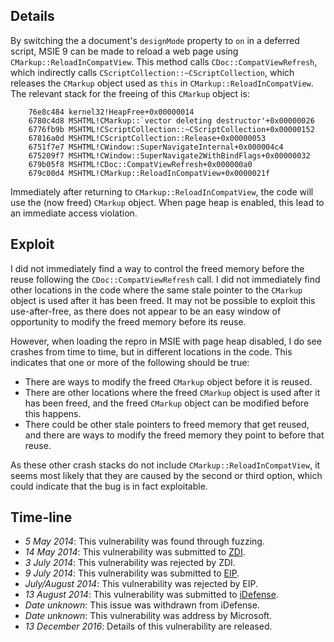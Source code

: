 Details
-------
By switching the a document's `designMode` property to `on` in a deferred
script, MSIE 9 can be made to reload a web page using
`CMarkup::ReloadInCompatView`. This method calls `CDoc::CompatViewRefresh`,
which indirectly calls `CScriptCollection::~CScriptCollection`, which releases
the `CMarkup` object used as `this` in `CMarkup::ReloadInCompatView`.
The relevant stack for the freeing of this `CMarkup` object is:
```
    76e8c484 kernel32!HeapFree+0x00000014
    6780c4d8 MSHTML!CMarkup::`vector deleting destructor'+0x00000026
    6776fb9b MSHTML!CScriptCollection::~CScriptCollection+0x00000152
    67816a0d MSHTML!CScriptCollection::Release+0x00000053
    6751f7e7 MSHTML!CWindow::SuperNavigateInternal+0x000004c4
    675209f7 MSHTML!CWindow::SuperNavigate2WithBindFlags+0x00000032
    679b05f8 MSHTML!CDoc::CompatViewRefresh+0x000000a0
    679c00d4 MSHTML!CMarkup::ReloadInCompatView+0x0000021f
```
Immediately after returning to `CMarkup::ReloadInCompatView`, the code will use
the (now freed) `CMarkup` object. When page heap is enabled, this lead to an
immediate access violation.

Exploit
-------
I did not immediately find a way to control the freed memory before the reuse
following the `CDoc::CompatViewRefresh` call. I did not immediately find other
locations in the code where the same stale pointer to the `CMarkup` object is
used after it has been freed. It may not be possible to exploit this
use-after-free, as there does not appear to be an easy window of opportunity to
modify the freed memory before its reuse.

However, when loading the repro in MSIE with page heap disabled, I do see
crashes from time to time, but in different locations in the code. This
indicates that one or more of the following should be true:
* There are ways to modify the freed `CMarkup` object before it is reused.
* There are other locations where the freed `CMarkup` object is used after it
  has been freed, and the freed `CMarkup` object can be modified before this
  happens.
* There could be other stale pointers to freed memory that get reused, and
  there are ways to modify the freed memory they point to before that reuse.

As these other crash stacks do not include `CMarkup::ReloadInCompatView`, it
seems most likely that they are caused by the second or third option, which
could indicate that the bug is in fact exploitable.

Time-line
---------
* *5 May 2014*: This vulnerability was found through fuzzing.
* *14 May 2014*: This vulnerability was submitted to [ZDI][].
* *3 July 2014*: This vulnerability was rejected by ZDI.
* *9 July 2014*: This vulnerability was submitted to [EIP][].
* *July/August 2014*: This vulnerability was rejected by EIP.
* *13 August 2014*: This vulnerability was submitted to [iDefense][].
* *Date unknown*: This issue was withdrawn from iDefense.
* *Date unknown*: This vulnerability was address by Microsoft.
* *13 December 2016*: Details of this vulnerability are released.

[ZDI]: http://zerodayinitiative.com/
[EIP]: https://rsp.exodusintel.com/
[iDefense]: https://labs.idefense.com/vcpportal/
